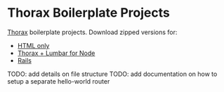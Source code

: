 Thorax Boilerplate Projects
===========================

[Thorax](http://thoraxjs.org/) boilerplate projects. Download zipped versions for:

- [HTML only](https://github.com/downloads/walmartlabs/thorax/thorax-html.zip)
- [Thorax + Lumbar for Node](https://github.com/downloads/walmartlabs/thorax/thorax-node.zip)
- [Rails](https://github.com/downloads/walmartlabs/thorax/thorax-rails.zip)

TODO: add details on file structure
TODO: add documentation on how to setup a separate hello-world router